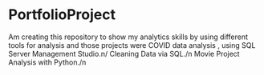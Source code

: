 # PortfolioProject
Am creating this repository to show my analytics skills 
by using different tools for analysis
and those projects were 
COVID data analysis , using SQL Server Management Studio.n/
Cleaning Data via SQL./n
Movie Project Analysis with Python./n
